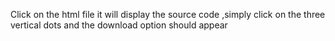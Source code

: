 Click on the html file it will display the source code ,simply click on the three vertical dots and the download option should appear
